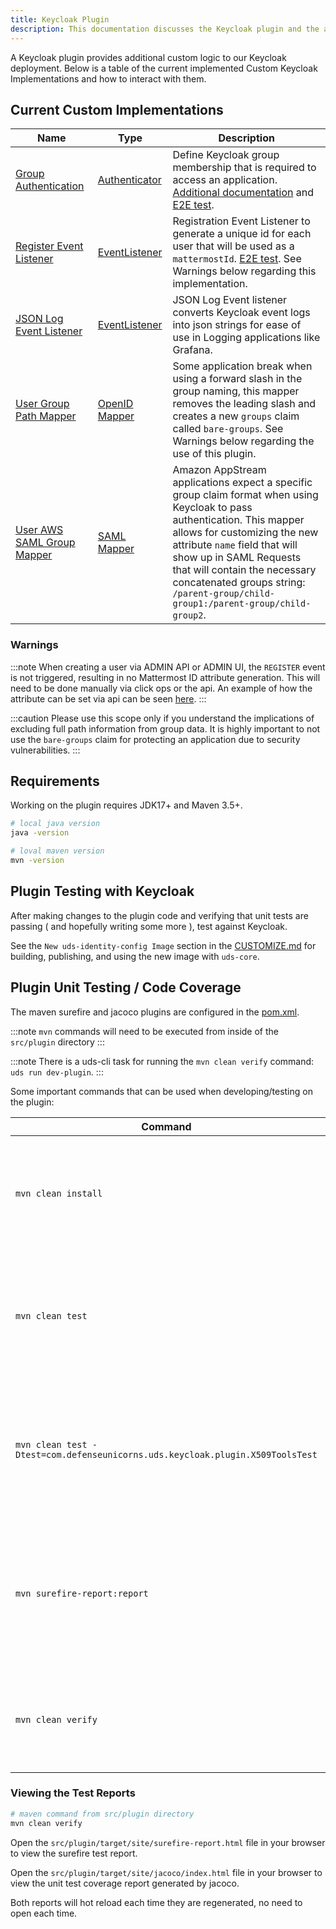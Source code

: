 ```yaml
---
title: Keycloak Plugin
description: This documentation discusses the Keycloak plugin and the additional logic it provides.
---
```


A Keycloak plugin provides additional custom logic to our Keycloak deployment. Below is a table of the current implemented Custom Keycloak Implementations and how to interact with them.

## Current Custom Implementations

| Name | Type | Description |
|------|------|-------------|
| [Group Authentication](https://github.com/defenseunicorns/uds-identity-config/blob/v0.5.2/src/plugin/src/main/java/com/defenseunicorns/uds/keycloak/plugin/authentication/RequireGroupAuthenticator.java) | [Authenticator](https://www.keycloak.org/docs-api/latest/javadocs/org/keycloak/authentication/Authenticator.html) | Define Keycloak group membership that is required to access an application. [Additional documentation](https://github.com/defenseunicorns/uds-core/blob/v0.23.0/docs/configuration/uds-operator.md?plain=1#L23-L26) and [E2E test](https://github.com/defenseunicorns/uds-identity-config/blob/v0.5.2/src/test/cypress/e2e/group-authz.cy.ts).|
| [Register Event Listener](https://github.com/defenseunicorns/uds-identity-config/blob/v0.5.2/src/plugin/src/main/java/com/defenseunicorns/uds/keycloak/plugin/eventListeners/RegisterEventListenerProvider.java) | [EventListener](https://www.keycloak.org/docs-api/latest/javadocs/org/keycloak/events/EventListenerProvider.html) | Registration Event Listener to generate a unique id for each user that will be used as a `mattermostId`. [E2E test](https://github.com/defenseunicorns/uds-identity-config/blob/v0.5.2/src/test/cypress/e2e/registration.cy.ts#L49-L61). See Warnings below regarding this implementation. |
| [JSON Log Event Listener](https://github.com/defenseunicorns/uds-identity-config/blob/v0.5.2/src/plugin/src/main/java/com/defenseunicorns/uds/keycloak/plugin/eventListeners/JSONLogEventListenerProvider.java) | [EventListener](https://www.keycloak.org/docs-api/25.0.0/javadocs/org/keycloak/events/EventListenerProvider.html) | JSON Log Event listener converts Keycloak event logs into json strings for ease of use in Logging applications like Grafana. |
| [User Group Path Mapper](https://github.com/defenseunicorns/uds-identity-config/blob/v0.5.2/src/plugin/src/main/java/com/defenseunicorns/uds/keycloak/plugin/CustomGroupPathMapper.java) | [OpenID Mapper](https://www.keycloak.org/docs-api/latest/javadocs/org/keycloak/protocol/oidc/mappers/AbstractOIDCProtocolMapper.html) | Some application break when using a forward slash in the group naming, this mapper removes the leading slash and creates a new `groups` claim called `bare-groups`. See Warnings below regarding the use of this plugin. |
| [User AWS SAML Group Mapper](https://github.com/defenseunicorns/uds-identity-config/blob/v0.6.0/src/plugin/src/main/java/com/defenseunicorns/uds/keycloak/plugin/CustomAWSSAMLGroupMapper.java) | [SAML Mapper](https://www.keycloak.org/docs-api/latest/javadocs/org/keycloak/protocol/saml/mappers/AbstractSAMLProtocolMapper.html) | Amazon AppStream applications expect a specific group claim format when using Keycloak to pass authentication. This mapper allows for customizing the new attribute `name` field that will show up in SAML Requests that will contain the necessary concatenated groups string: `/parent-group/child-group1:/parent-group/child-group2`. |

### Warnings

:::note
When creating a user via ADMIN API or ADMIN UI, the `REGISTER` event is not triggered, resulting in no Mattermost ID attribute generation. This will need to be done manually via click ops or the api. An example of how the attribute can be set via api can be seen [here](https://github.com/defenseunicorns/uds-common/blob/b2e8b25930c953ef893e7c787fe350f0d8679ee2/tasks/setup.yaml#L46).
:::

:::caution
Please use this scope only if you understand the implications of excluding full path information from group data. It is highly important to not use the `bare-groups` claim for protecting an application due to security vulnerabilities.
:::

## Requirements

Working on the plugin requires JDK17+ and Maven 3.5+.

```bash
# local java version
java -version

# loval maven version
mvn -version
```

## Plugin Testing with Keycloak

After making changes to the plugin code and verifying that unit tests are passing ( and hopefully writing some more ), test against Keycloak.

See the `New uds-identity-config Image` section in the [CUSTOMIZE.md](./CUSTOMIZE.md#new-uds-identity-config-image) for building, publishing, and using the new image with `uds-core`.

## Plugin Unit Testing / Code Coverage

The maven surefire and jacoco plugins are configured in the [pom.xml](https://github.com/defenseunicorns/uds-identity-config/blob/main/src/plugin/pom.xml).

:::note
`mvn` commands will need to be executed from inside of the `src/plugin` directory
:::

:::note
There is a uds-cli task for running the `mvn clean verify` command: `uds run dev-plugin`.
:::

Some important commands that can be used when developing/testing on the plugin:

|Command|Description|
|-------|-----------|
| `mvn clean install` | Cleans up build artifacts and then builds and installs project into local maven repository. |
| `mvn clean test` | Cleans up build artifacts and then compiles the source code and runs all tests in the project. |
| `mvn clean test -Dtest=com.defenseunicorns.uds.keycloak.plugin.X509ToolsTest` | Same as `mvn clean test` but instead of running all tests in project, only runs the tests in designated file. |
| `mvn surefire-report:report` | This command will run the `mvn clean test` and then generate the surefire-report.html file in `target/site` |
| `mvn clean verify` | Clean project, run tests, and generate both surefire and jacoco reports |

### Viewing the Test Reports

```bash
# maven command from src/plugin directory
mvn clean verify
```

Open the `src/plugin/target/site/surefire-report.html` file in your browser to view the surefire test report.

Open the `src/plugin/target/site/jacoco/index.html` file in your browser to view the unit test coverage report generated by jacoco.

Both reports will hot reload each time they are regenerated, no need to open each time.

